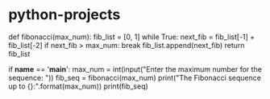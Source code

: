 # python-projects
def fibonacci(max_num):
    fib_list = [0, 1]
    while True:
        next_fib = fib_list[-1] + fib_list[-2]
        if next_fib > max_num:
            break
        fib_list.append(next_fib)
    return fib_list

if __name__ == '__main__':
    max_num = int(input("Enter the maximum number for the sequence: "))
    fib_seq = fibonacci(max_num)
    print("The Fibonacci sequence up to {}:".format(max_num))
    print(fib_seq)
